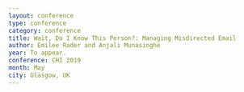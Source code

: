 ```yaml
---
layout: conference
type: conference
category: conference
title: Wait, Do I Know This Person?: Managing Misdirected Email
author: Emilee Rader and Anjali Munasinghe
year: To appear.
conference: CHI 2019
month: May
city: Glasgow, UK
---
```


<!--

tags: curation
abstract: true
doi: "10.1145/3173574.3173677"
file: "rader_chi18.pdf"
appendix: "rader_chi18_supplementary_file.nb.html"
acmdl: "https://dl.acm.org/citation.cfm?id=3173677" 
pages: "Paper No. 103"

-->
